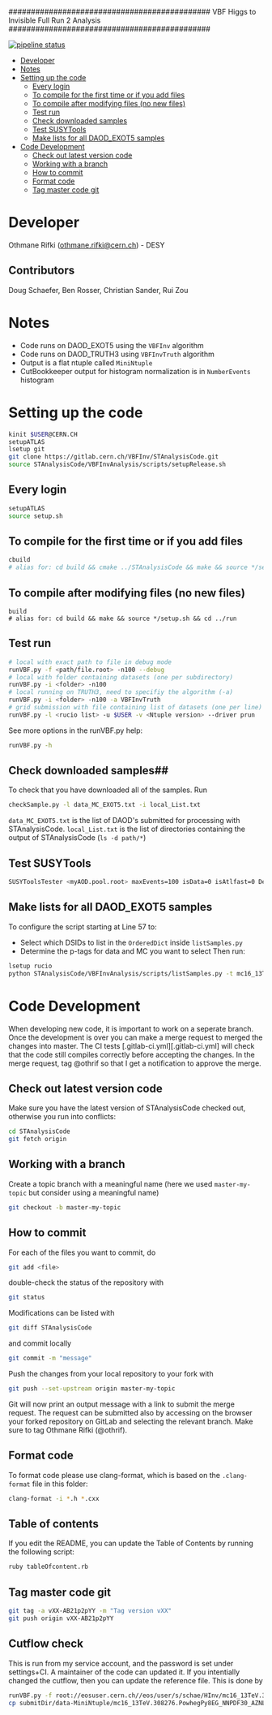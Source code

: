#############################################
VBF Higgs to Invisible Full Run 2 Analysis
#############################################

[![pipeline status](https://gitlab.cern.ch/othrif/STAnalysisCode/badges/master/pipeline.svg)](https://gitlab.cern.ch/STAnalysisCode/commits/master)

  * [Developer](#developer)
  * [Notes](#notes)
  * [Setting up the code](#setting-up-the-code)
      * [Every login](#every-login)
      * [To compile for the first time or if you add files](#to-compile-for-the-first-time-or-if-you-add-files)
      * [To compile after modifying files (no new files)](#to-compile-after-modifying-files-(no-new-files))
      * [Test run](#test-run)
      * [Check downloaded samples](#check-downloaded-samples)
      * [Test SUSYTools](#test-susytools)
      * [Make lists for all DAOD_EXOT5 samples](#make-lists-for-all-daod_exot5-samples)
  * [Code Development](#code-development)
      * [Check out latest version code](#check-out-latest-version-code)
      * [Working with a branch](#working-with-a-branch)
      * [How to commit](#how-to-commit)
      * [Format code](#format-code)
      * [Tag master code git](#tag-master-code-git)

# Developer #
Othmane Rifki (othmane.rifki@cern.ch) - DESY

## Contributors ##
Doug Schaefer, Ben Rosser, Christian Sander, Rui Zou

# Notes #
- Code runs on DAOD_EXOT5 using the `VBFInv` algorithm
- Code runs on DAOD_TRUTH3 using `VBFInvTruth` algorithm
- Output is a flat ntuple called `MiniNtuple`
- CutBookkeeper output for histogram normalization is in `NumberEvents` histogram

# Setting up the code #
``` bash
kinit $USER@CERN.CH
setupATLAS
lsetup git
git clone https://gitlab.cern.ch/VBFInv/STAnalysisCode.git
source STAnalysisCode/VBFInvAnalysis/scripts/setupRelease.sh
```

## Every login ##
``` bash
setupATLAS
source setup.sh
```
##  To compile for the first time or if you add files ##
``` bash
cbuild
# alias	for: cd	build && cmake ../STAnalysisCode && make && source */setup.sh && cd ../run
```

## To compile after modifying files (no new files) ##
```
build
# alias for: cd build && make && source */setup.sh && cd ../run
```

## Test run ##
``` bash
# local with exact path to file in debug mode
runVBF.py -f <path/file.root> -n100 --debug
# local with folder containing datasets (one per subdirectory)
runVBF.py -i <folder> -n100
# local running on TRUTH3, need to specifiy the algorithm (-a)
runVBF.py -i <folder> -n100 -a VBFInvTruth
# grid submission with file containing list of datasets (one per line)
runVBF.py -l <rucio list> -u $USER -v <Ntuple version> --driver prun
```
See more options in the runVBF.py help:
``` bash
runVBF.py -h
```

## Check downloaded samples##
To check that you have downloaded all of the samples. Run
``` bash
checkSample.py -l data_MC_EXOT5.txt -i local_List.txt
```
`data_MC_EXOT5.txt` is the list of DAOD's submitted for processing with STAnalysisCode.
`local_List.txt` is the list of directories containing the output of STAnalysisCode (`ls -d path/*`)

## Test SUSYTools ##
``` bash
SUSYToolsTester <myAOD.pool.root> maxEvents=100 isData=0 isAtlfast=0 Debug=0 NoSyst=0 2>&1 | tee log
```

## Make lists for all DAOD_EXOT5 samples ##
To configure the script starting at Line 57 to:
- Select which DSIDs to list in the `OrderedDict` inside `listSamples.py`
- Determine the p-tags for data and MC you want to select
Then run:
``` bash
lsetup rucio
python STAnalysisCode/VBFInvAnalysis/scripts/listSamples.py -t mc16_13TeV,data15_13TeV,data16_13TeV -c mc16a,mc16d -d DAOD_EXOT5 -v v05 -s
```

# Code Development #

When developing new code, it is important to work on a seperate branch. Once the development is over you can make a merge request to
merged the changes into master. The CI tests  [.gitlab-ci.yml][.gitlab-ci.yml] will check that the code still compiles correctly before accepting the
changes. In the merge request, tag @othrif so that I get a notification to approve the merge.

## Check out latest version code ##
Make sure you have the latest version of STAnalysisCode checked out, otherwise you run into conflicts:
```bash
cd STAnalysisCode
git fetch origin
```

## Working with a branch ##
Create a topic branch with a meaningful name (here we used `master-my-topic` but consider using a meaningful name)
```bash
git checkout -b master-my-topic
```

## How to commit ##

For each of the files you want to commit, do
```bash
git add <file>
```
double-check the status of the repository with
```bash
git status
```
Modifications can be listed with
``` bash
git diff STAnalysisCode
```
and commit locally
```bash
git commit -m "message"
```
Push the changes from your local repository to your fork with
``` bash
git push --set-upstream origin master-my-topic
```
Git will now print an output message with a link to submit the merge request. The request can be submitted also by accessing on the browser your forked repository on GitLab and selecting the relevant branch. Make sure to tag Othmane Rifki (@othrif).

## Format code ##

 To format code please use clang-format, which is based on the `.clang-format` file in this folder:
``` bash
clang-format -i *.h *.cxx
```

## Table of contents ##
If you edit the README, you can update the Table of Contents by running the following script:
``` bash
ruby tableOfcontent.rb
```

## Tag master code git ##
``` bash
git tag -a vXX-AB21p2pYY -m "Tag version vXX"
git push origin vXX-AB21p2pYY
```

## Cutflow check
This is run from my service account, and the password is set under settings+CI. A maintainer of the code can updated it.
If you intentially changed the cutflow, then you can update the reference file. This is done by
``` bash
runVBF.py -f root://eosuser.cern.ch//eos/user/s/schae/HInv/mc16_13TeV.308276.PowhegPy8EG_NNPDF30_AZNLOCTEQ6L1_VBFH125_ZZ4nu_MET125.deriv.DAOD_EXOT5.e6126_s3126_r9364_p3575/DAOD_EXOT5.14490426._000001.pool.root.1 --doMuonDetail --doElectronDetail  --doEventDetail --doSkim -n 5000
cp submitDir/data-MiniNtuple/mc16_13TeV.308276.PowhegPy8EG_NNPDF30_AZNLOCTEQ6L1_VBFH125_ZZ4nu_MET125.root /eos/user/s/schae/HInv/mc16_13TeV.308276.PowhegPy8EG_NNPDF30_AZNLOCTEQ6L1_VBFH125_ZZ4nu_MET125.deriv.DAOD_EXOT5.e6126_s3126_r9364_p3575/mc16_13TeV.308276.PowhegPy8EG_NNPDF30_AZNLOCTEQ6L1_VBFH125_ZZ4nu_MET125.root
```